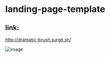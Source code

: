 # landing-page-template
## link: 
http://dramatic-brush.surge.sh/

![image](https://user-images.githubusercontent.com/69652623/174404005-8529d6ff-0848-438c-9769-a1ca3d50bc83.png)

